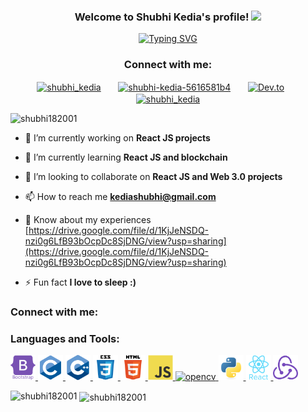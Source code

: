 <h3 align="center">
  Welcome to Shubhi Kedia's profile!
  <img src="https://media.giphy.com/media/hvRJCLFzcasrR4ia7z/giphy.gif" width="28">
</h3>
<p align="center">
  <a href="https://git.io/typing-svg"><img src="https://readme-typing-svg.demolab.com?font=Fira+Code&size=22&pause=1000&color=F75C7E&center=true&vCenter=true&width=440&height=45&lines=Frontend+Developer+using+React+JS;Exploring+Blockchain+and+Web+3.0;Always+Learning+new+things" alt="Typing SVG" /></a>
</p>

<h3 align="center">Connect with me:</h3>
<p align="center"> 
<a href="https://instagram.com/shubhi_kedia" target="blank"><img align="center" src="https://raw.githubusercontent.com/rahuldkjain/github-profile-readme-generator/master/src/images/icons/Social/instagram.svg" alt="shubhi_kedia" height="30" width="40" /></a>
  &#8287;&#8287;&#8287;&#8287;&#8287;
<a href="https://linkedin.com/in/shubhi-kedia-5616581b4" target="blank"><img align="center" src="https://raw.githubusercontent.com/rahuldkjain/github-profile-readme-generator/master/src/images/icons/Social/linked-in-alt.svg" alt="shubhi-kedia-5616581b4" height="30" width="40" /></a>
  &#8287;&#8287;&#8287;&#8287;&#8287;
  <a href="https://drive.google.com/file/d/1KjJeNSDQ-nzi0g6LfB93bOcpDc8SjDNG/view?usp=sharing" target= "blank"><img align="center" width="40px" height="30" alt="Dev.to"  src="https://i.imgur.com/mVm29vK.png"></a>
  &#8287;&#8287;&#8287;&#8287;&#8287;
 <a href="https://www.leetcode.com/shubhi_kedia" target="blank"><img align="center" src="https://raw.githubusercontent.com/rahuldkjain/github-profile-readme-generator/master/src/images/icons/Social/leet-code.svg" alt="shubhi_kedia" height="30" width="40" /></a>
  
</p>

<p align="left"> <img src="https://komarev.com/ghpvc/?username=shubhi182001&label=Profile%20views&color=0e75b6&style=flat" alt="shubhi182001" /> </p>

- 🔭 I’m currently working on **React JS projects**

- 🌱 I’m currently learning **React JS and blockchain**

- 👯 I’m looking to collaborate on **React JS and Web 3.0 projects**

- 📫 How to reach me **kediashubhi@gmail.com**

- 📄 Know about my experiences [https://drive.google.com/file/d/1KjJeNSDQ-nzi0g6LfB93bOcpDc8SjDNG/view?usp=sharing](https://drive.google.com/file/d/1KjJeNSDQ-nzi0g6LfB93bOcpDc8SjDNG/view?usp=sharing)

- ⚡ Fun fact **I love to sleep :)**

<h3 align="left">Connect with me:</h3>


<h3 align="left">Languages and Tools:</h3>
<p align="left"> <a href="https://getbootstrap.com" target="_blank" rel="noreferrer"> <img src="https://raw.githubusercontent.com/devicons/devicon/master/icons/bootstrap/bootstrap-plain-wordmark.svg" alt="bootstrap" width="40" height="40"/> </a> <a href="https://www.cprogramming.com/" target="_blank" rel="noreferrer"> <img src="https://raw.githubusercontent.com/devicons/devicon/master/icons/c/c-original.svg" alt="c" width="40" height="40"/> </a> <a href="https://www.w3schools.com/cpp/" target="_blank" rel="noreferrer"> <img src="https://raw.githubusercontent.com/devicons/devicon/master/icons/cplusplus/cplusplus-original.svg" alt="cplusplus" width="40" height="40"/> </a> <a href="https://www.w3schools.com/css/" target="_blank" rel="noreferrer"> <img src="https://raw.githubusercontent.com/devicons/devicon/master/icons/css3/css3-original-wordmark.svg" alt="css3" width="40" height="40"/> </a> <a href="https://www.w3.org/html/" target="_blank" rel="noreferrer"> <img src="https://raw.githubusercontent.com/devicons/devicon/master/icons/html5/html5-original-wordmark.svg" alt="html5" width="40" height="40"/> </a> <a href="https://developer.mozilla.org/en-US/docs/Web/JavaScript" target="_blank" rel="noreferrer"> <img src="https://raw.githubusercontent.com/devicons/devicon/master/icons/javascript/javascript-original.svg" alt="javascript" width="40" height="40"/> </a> <a href="https://opencv.org/" target="_blank" rel="noreferrer"> <img src="https://www.vectorlogo.zone/logos/opencv/opencv-icon.svg" alt="opencv" width="40" height="40"/> </a> <a href="https://www.python.org" target="_blank" rel="noreferrer"> <img src="https://raw.githubusercontent.com/devicons/devicon/master/icons/python/python-original.svg" alt="python" width="40" height="40"/> </a> <a href="https://reactjs.org/" target="_blank" rel="noreferrer"> <img src="https://raw.githubusercontent.com/devicons/devicon/master/icons/react/react-original-wordmark.svg" alt="react" width="40" height="40"/> </a> <a href="https://redux.js.org" target="_blank" rel="noreferrer"> <img src="https://raw.githubusercontent.com/devicons/devicon/master/icons/redux/redux-original.svg" alt="redux" width="40" height="40"/> </a> </p>

<p><img align="left" src="https://github-readme-stats.vercel.app/api/top-langs?username=shubhi182001&show_icons=true&locale=en&layout=compact" alt="shubhi182001" /></p>

<p>&nbsp;<img align="center" src="https://github-readme-stats.vercel.app/api?username=shubhi182001&show_icons=true&locale=en" alt="shubhi182001" /></p>
